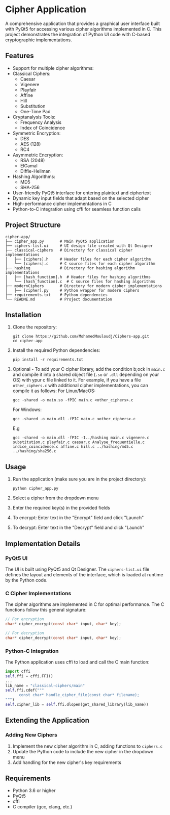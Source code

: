 # Cipher Application

A comprehensive application that provides a graphical user interface built with PyQt5 for accessing various cipher algorithms implemented in C. This project demonstrates the integration of Python UI code with C-based cryptographic implementations.

## Features

- Support for multiple cipher algorithms:
- Classical Ciphers:
  - Caesar
  - Vigenere
  - Playfair
  - Affine
  - Hill
  - Substitution
  - One-Time Pad
- Cryptanalysis Tools:
  - Frequency Analysis
  - Index of Coincidence
- Symmetric Encryption:
  - DES
  - AES (128)
  - RC4
- Asymmetric Encryption:
  - RSA (2048)
  - ElGamal
  - Diffie-Hellman
- Hashing Algorithms:
  - MD5
  - SHA-256
- User-friendly PyQt5 interface for entering plaintext and ciphertext
- Dynamic key input fields that adapt based on the selected cipher
- High-performance cipher implementations in C
- Python-to-C integration using cffi for seamless function calls

## Project Structure

```
cipher-app/
├── cipher_app.py       # Main PyQt5 application
├── ciphers-list.ui     # UI design file created with Qt Designer
├── classical-ciphers   # Directory for classical cipher implementations
│   ├── [ciphers].h     # Header files for each cipher algorithm
│   └── [ciphers].c     # C source files for each cipher algorithm
├── hashing             # Directory for hashing algorithm implementations
│   ├── [hash_function].h  # Header files for hashing algorithms
│   └── [hash_function].c  # C source files for hashing algorithms
├── modernCiphers       # Directory for modern cipher implementations
│   ├── [cipher].py     # Python wrapper for modern ciphers
├── requirements.txt    # Python dependencies
└── README.md           # Project documentation
```

## Installation

1. Clone the repository:

   ```
   git clone https://github.com/MohamedMouloudj/Ciphers-app.git
   cd cipher-app
   ```

2. Install the required Python dependencies:

   ```
   pip install -r requirements.txt
   ```

3. Optional - To add your C cipher library, add the condition b;ock in `main.c` and compile it into a shared object file (`.so` or `.dll` depending on your OS) with ypur c file linked to it. For example, if you have a file `other_ciphers.c` with additional cipher implementations, you can compile it as follows:
   For Linux/MacOS:

   ```
   gcc -shared -o main.so -fPIC main.c <other_ciphers>.c
   ```

   For Windows:

   ```
   gcc -shared -o main.dll -fPIC main.c <other_ciphers>.c
   ```

   E.g

   ```
   gcc -shared -o main.dll -fPIC -I../hashing main.c vigenere.c substitution.c playfair.c caesar.c Analyse_frequentielle.c indice_coincidence.c affine.c hill.c ../hashing/md5.c ../hashing/sha256.c
   ```

## Usage

1. Run the application (make sure you are in the project directory):

   ```
   python cipher_app.py
   ```

2. Select a cipher from the dropdown menu
3. Enter the required key(s) in the provided fields
4. To encrypt: Enter text in the "Encrypt" field and click "Launch"
5. To decrypt: Enter text in the "Decrypt" field and click "Launch"

## Implementation Details

### PyQt5 UI

The UI is built using PyQt5 and Qt Designer. The `ciphers-list.ui` file defines the layout and elements of the interface, which is loaded at runtime by the Python code.

### C Cipher Implementations

The cipher algorithms are implemented in C for optimal performance. The C functions follow this general signature:

```c
// For encryption
char* cipher_encrypt(const char* input, char* key);

// For decryption
char* cipher_decrypt(const char* input, char* key);
```

### Python-C Integration

The Python application uses cffi to load and call the C main function:

```python
import cffi
self.ffi = cffi.FFI()
...
lib_name = "classical-ciphers/main"
self.ffi.cdef("""
      const char* handle_cipher_file(const char* filename);
""")
self.cipher_lib = self.ffi.dlopen(get_shared_library(lib_name))
```

## Extending the Application

### Adding New Ciphers

1. Implement the new cipher algorithm in C, adding functions to `ciphers.c`
2. Update the Python code to include the new cipher in the dropdown menu
3. Add handling for the new cipher's key requirements

## Requirements

- Python 3.6 or higher
- PyQt5
- cffi
- C compiler (gcc, clang, etc.)
